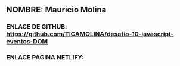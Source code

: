 ## NOMBRE: Mauricio Molina

### ENLACE DE GITHUB: https://github.com/TICAMOLINA/desafio-10-javascript-eventos-DOM

### ENLACE PAGINA NETLIFY: 